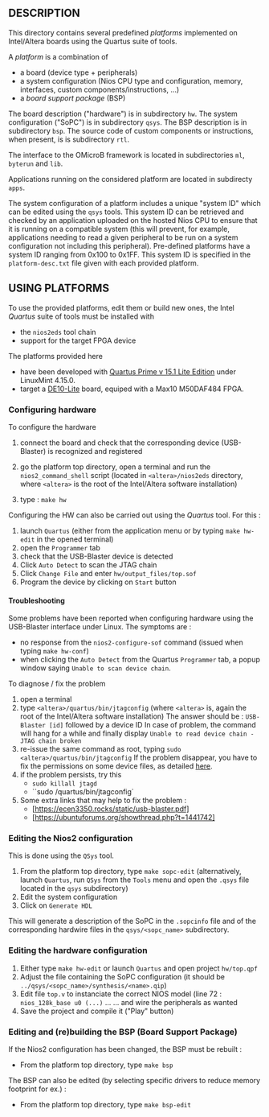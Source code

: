## DESCRIPTION

This directory contains several predefined _platforms_ implemented on Intel/Altera boards using the
Quartus suite of tools.

A _platform_ is a combination of 
- a board (device type + peripherals)
- a system configuration (Nios CPU type and configuration, memory, interfaces, custom components/instructions, ...)
- a _board support package_ (BSP)

The board description ("hardware") is in subdirectory `hw`. 
The system configuration ("SoPC") is in subdirectory `qsys`. 
The BSP description is in subdirectory `bsp`.
The source code of custom components or instructions, when present, is is subdirectory `rtl`.

The interface to the OMicroB framework is located in subdirectories `ml`, `byterun` and `lib`.

Applications running on the considered platform are located in subdirecty `apps`.

The system configuration of a platform includes a unique "system ID" which can be edited using the
`qsys` tools. This system ID can be retrieved and checked by an application uploaded on the hosted
Nios CPU to ensure that it is running on a compatible system (this will prevent, for example,
applications needing to read a given peripheral to be run on a system configuration not including
this peripheral).  Pre-defined platforms have a system ID ranging from 0x100 to 0x1FF. This system
ID is specified in the `platform-desc.txt` file given with each provided platform.

## USING PLATFORMS

To use the provided platforms, edit them or build new ones, the Intel *Quartus* suite of tools must be installed with
- the `nios2eds` tool chain 
- support for the target FPGA device

The platforms provided here 
- have been developed with [Quartus Prime v 15.1 Lite Edition](https://fpgasoftware.intel.com/15.1/?edition=lite&platform=linux) under LinuxMint 4.15.0.
- target a [DE10-Lite](https://www.terasic.com.tw/cgi-bin/page/archive.pl?Language=English&No=1021)
  board, equiped with a Max10 M50DAF484 FPGA. 

### Configuring hardware

To configure the hardware

1. connect the board and check that the corresponding device (USB-Blaster) is recognized and
   registered

2. go the platform top directory, open a terminal and run the `nios2_command_shell` script (located
   in `<altera>/nios2eds` directory, where `<altera>` is the root of the Intel/Altera software
   installation)

3. type : `make hw` 

Configuring the HW can also be carried out using the _Quartus_ tool. For this :

1. launch `Quartus` (either from the application menu or by typing `make hw-edit` in the opened
   terminal)
2. open the `Programmer` tab
3. check that the USB-Blaster device is detected 
4. Click  `Auto Detect` to scan the JTAG chain
5. Click `Change File` and enter `hw/output_files/top.sof`
6. Program the device by clicking on `Start` button

#### Troubleshooting 

Some problems have been reported when configuring hardware using the USB-Blaster interface under
Linux. The symptoms are :
- no response from the `nios2-configure-sof` command (issued when typing `make hw-conf`)
- when clicking the `Auto Detect` from  the Quartus `Programmer` tab, a popup window saying `Unable to scan device
chain`.

To diagnose / fix the problem
1. open a terminal
2. type `<altera>/quartus/bin/jtagconfig` (where `<altera>` is, again the root of the Intel/Altera software
   installation)
   The answer should be : `USB-Blaster [id]` followed by a device ID
   In case of problem, the command will hang for a while and finally display `Unable to read device
   chain - JTAG chain broken`
3. re-issue the same command as root, typing `sudo <altera>/quartus/bin/jtagconfig` 
   If the problem disappear, you have to fix the permissions on some device files, as detailed
   [here](https://www-acc.gsi.de/wiki/Timing/QuartusInstallUbuntu1404).
4. if the problem persists, try this
   - `sudo killall jtagd`
   - ``sudo <altera>/quartus/bin/jtagconfig` 
5. Some extra links that may help to fix the problem :
   - [https://ecen3350.rocks/static/usb-blaster.pdf]
   - [https://ubuntuforums.org/showthread.php?t=1441742]

### Editing the Nios2 configuration

This is done using the `QSys` tool.

1. From the platform top directory, type `make sopc-edit` (alternatively, launch `Quartus`, run
   `QSys` from the `Tools` menu and open the `.qsys` file located in the `qsys` subdirectory)
3. Edit the system configuration
4. Click on `Generate HDL` 

This will generate a description of the SoPC in the `.sopcinfo` file and of the corresponding
hardwire files in the `qsys/<sopc_name>` subdirectory.

### Editing the hardware configuration

1. Either type `make hw-edit` or launch `Quartus` and open project `hw/top.qpf`
2. Adjust the file containing the SoPC configuration (it should be `../qsys/<sopc_name>/synthesis/<name>.qip`)
3. Edit file `top.v` to instanciate the correct NIOS model (line 72 : `nios_128k_base u0 (...)` ...
   ... and wire the peripherals as wanted
4. Save the project and compile it ("Play" button)

### Editing and (re)building the BSP (Board Support Package)

If the Nios2 configuration has been changed, the BSP must be rebuilt :

- From the platform top directory, type `make bsp`

The BSP can also be edited (by selecting specific drivers to reduce memory footprint for ex.) :

- From the platform top directory, type `make bsp-edit`
